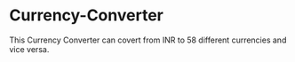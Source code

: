 # Currency-Converter
This Currency Converter can covert from INR to 58 different currencies and vice versa.

